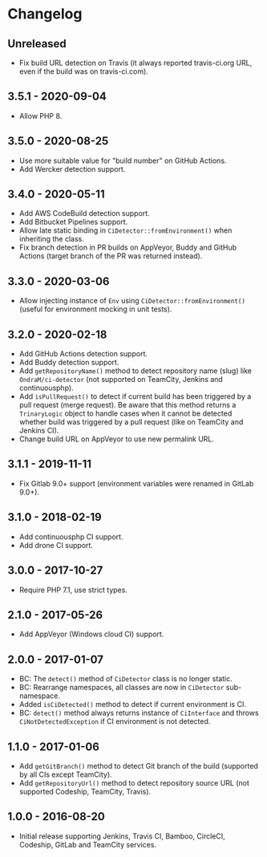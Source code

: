 # Changelog

<!-- There is always Unreleased section on the top. Subsections (Added, Changed, Fixed, Removed) should be added as needed. -->

## Unreleased
- Fix build URL detection on Travis (it always reported travis-ci.org URL, even if the build was on travis-ci.com).

## 3.5.1 - 2020-09-04
- Allow PHP 8.

## 3.5.0 - 2020-08-25
- Use more suitable value for "build number" on GitHub Actions.
- Add Wercker detection support.

## 3.4.0 - 2020-05-11
- Add AWS CodeBuild detection support.
- Add Bitbucket Pipelines support.
- Allow late static binding in `CiDetector::fromEnvironment()` when inheriting the class.
- Fix branch detection in PR builds on AppVeyor, Buddy and GitHub Actions (target branch of the PR was returned instead).

## 3.3.0 - 2020-03-06
- Allow injecting instance of `Env` using `CiDetector::fromEnvironment()` (useful for environment mocking in unit tests).

## 3.2.0 - 2020-02-18
- Add GitHub Actions detection support.
- Add Buddy detection support.
- Add `getRepositoryName()` method to detect repository name (slug) like `OndraM/ci-detector` (not supported on TeamCity, Jenkins and continuousphp).
- Add `isPullRequest()` to detect if current build has been triggered by a pull request (merge request).
  Be aware that this method returns a `TrinaryLogic` object to handle cases when it cannot be detected
  whether build was triggered by a pull request (like on TeamCity and Jenkins CI).
- Change build URL on AppVeyor to use new permalink URL.

## 3.1.1 - 2019-11-11
- Fix Gitlab 9.0+ support (environment variables were renamed in GitLab 9.0+).

## 3.1.0 - 2018-02-19
- Add continuousphp CI support.
- Add drone CI support.

## 3.0.0 - 2017-10-27
- Require PHP 7.1, use strict types.

## 2.1.0 - 2017-05-26
- Add AppVeyor (Windows cloud CI) support.

## 2.0.0 - 2017-01-07
- BC: The `detect()` method of `CiDetector` class is no longer static.
- BC: Rearrange namespaces, all classes are now in `CiDetector` sub-namespace.
- Added `isCiDetected()` method to detect if current environment is CI.
- BC: `detect()` method always returns instance of `CiInterface` and throws `CiNotDetectedException` if CI environment is not detected.

## 1.1.0 - 2017-01-06
- Add `getGitBranch()` method to detect Git branch of the build (supported by all CIs except TeamCity).
- Add `getRepositoryUrl()` method to detect repository source URL (not supported Codeship, TeamCity, Travis).

## 1.0.0 - 2016-08-20
- Initial release supporting Jenkins, Travis CI, Bamboo, CircleCI, Codeship, GitLab and TeamCity services.
